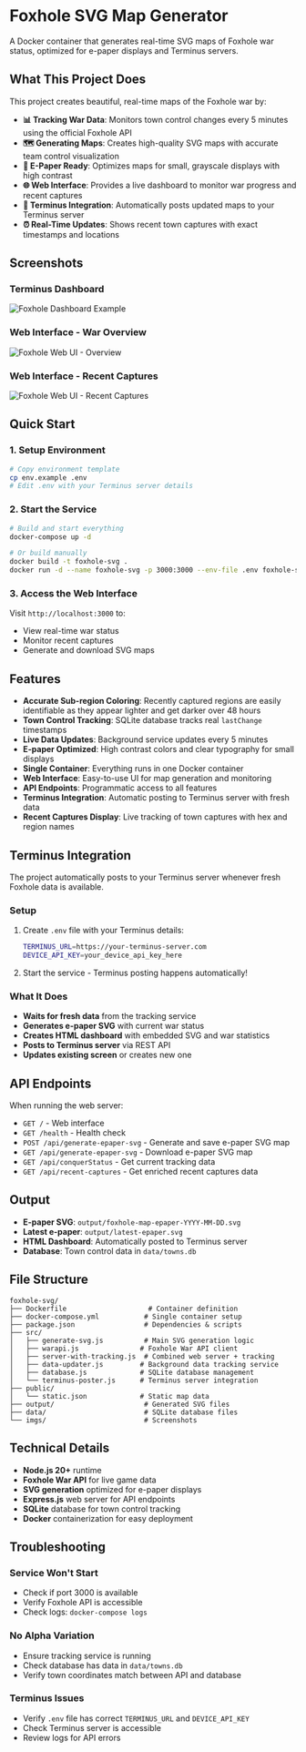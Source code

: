# Foxhole SVG Map Generator

A Docker container that generates real-time SVG maps of Foxhole war status, optimized for e-paper displays and Terminus servers.

## What This Project Does

This project creates beautiful, real-time maps of the Foxhole war by:

- **📊 Tracking War Data**: Monitors town control changes every 5 minutes using the official Foxhole API
- **🗺️ Generating Maps**: Creates high-quality SVG maps with accurate team control visualization
- **📱 E-Paper Ready**: Optimizes maps for small, grayscale displays with high contrast
- **🌐 Web Interface**: Provides a live dashboard to monitor war progress and recent captures
- **📡 Terminus Integration**: Automatically posts updated maps to your Terminus server
- **⏰ Real-Time Updates**: Shows recent town captures with exact timestamps and locations

## Screenshots

### Terminus Dashboard
![Foxhole Dashboard Example](imgs/foxhole_dashboard_example.png)

### Web Interface - War Overview
![Foxhole Web UI - Overview](imgs/foxhole_map_webui_1.png)

### Web Interface - Recent Captures
![Foxhole Web UI - Recent Captures](imgs/foxhole_map_webui_2.png)

## Quick Start

### 1. Setup Environment
```bash
# Copy environment template
cp env.example .env
# Edit .env with your Terminus server details
```

### 2. Start the Service
```bash
# Build and start everything
docker-compose up -d

# Or build manually
docker build -t foxhole-svg .
docker run -d --name foxhole-svg -p 3000:3000 --env-file .env foxhole-svg
```

### 3. Access the Web Interface
Visit `http://localhost:3000` to:
- View real-time war status
- Monitor recent captures
- Generate and download SVG maps

## Features

- **Accurate Sub-region Coloring**: Recently captured regions are easily identifiable as they appear lighter and get darker over 48 hours
- **Town Control Tracking**: SQLite database tracks real `lastChange` timestamps
- **Live Data Updates**: Background service updates every 5 minutes
- **E-paper Optimized**: High contrast colors and clear typography for small displays
- **Single Container**: Everything runs in one Docker container
- **Web Interface**: Easy-to-use UI for map generation and monitoring
- **API Endpoints**: Programmatic access to all features
- **Terminus Integration**: Automatic posting to Terminus server with fresh data
- **Recent Captures Display**: Live tracking of town captures with hex and region names

## Terminus Integration

The project automatically posts to your Terminus server whenever fresh Foxhole data is available.

### Setup
1. Create `.env` file with your Terminus details:
   ```bash
   TERMINUS_URL=https://your-terminus-server.com
   DEVICE_API_KEY=your_device_api_key_here
   ```

2. Start the service - Terminus posting happens automatically!

### What It Does
- **Waits for fresh data** from the tracking service
- **Generates e-paper SVG** with current war status
- **Creates HTML dashboard** with embedded SVG and war statistics
- **Posts to Terminus server** via REST API
- **Updates existing screen** or creates new one

## API Endpoints

When running the web server:
- `GET /` - Web interface
- `GET /health` - Health check
- `POST /api/generate-epaper-svg` - Generate and save e-paper SVG map
- `GET /api/generate-epaper-svg` - Download e-paper SVG map
- `GET /api/conquerStatus` - Get current tracking data
- `GET /api/recent-captures` - Get enriched recent captures data

## Output

- **E-paper SVG**: `output/foxhole-map-epaper-YYYY-MM-DD.svg`
- **Latest e-paper**: `output/latest-epaper.svg`
- **HTML Dashboard**: Automatically posted to Terminus server
- **Database**: Town control data in `data/towns.db`

## File Structure

```
foxhole-svg/
├── Dockerfile                    # Container definition
├── docker-compose.yml           # Single container setup
├── package.json                 # Dependencies & scripts
├── src/
│   ├── generate-svg.js          # Main SVG generation logic
│   ├── warapi.js               # Foxhole War API client
│   ├── server-with-tracking.js  # Combined web server + tracking
│   ├── data-updater.js         # Background data tracking service
│   ├── database.js             # SQLite database management
│   └── terminus-poster.js      # Terminus server integration
├── public/
│   └── static.json             # Static map data
├── output/                      # Generated SVG files
├── data/                        # SQLite database files
└── imgs/                        # Screenshots
```

## Technical Details

- **Node.js 20+** runtime
- **Foxhole War API** for live game data
- **SVG generation** optimized for e-paper displays
- **Express.js** web server for API endpoints
- **SQLite** database for town control tracking
- **Docker** containerization for easy deployment

## Troubleshooting

### Service Won't Start
- Check if port 3000 is available
- Verify Foxhole API is accessible
- Check logs: `docker-compose logs`

### No Alpha Variation
- Ensure tracking service is running
- Check database has data in `data/towns.db`
- Verify town coordinates match between API and database

### Terminus Issues
- Verify `.env` file has correct `TERMINUS_URL` and `DEVICE_API_KEY`
- Check Terminus server is accessible
- Review logs for API errors
